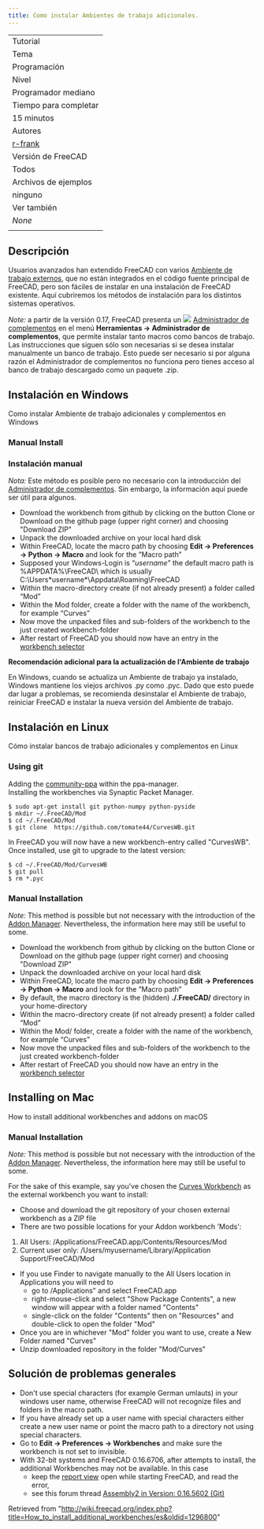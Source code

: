```yaml
---
title: Como instalar Ambientes de trabajo adicionales.
---
```

|  |
| --- |
| Tutorial |
| Tema |
| Programación |
| Nivel |
| Programador mediano |
| Tiempo para completar |
| 15 minutos |
| Autores |
| [r-frank](/User:R-Frank "User:R-Frank") |
| Versión de FreeCAD |
| Todos |
| Archivos de ejemplos |
| ninguno |
| Ver también |
| *None* |
|  |

## Descripción

Usuarios avanzados han extendido FreeCAD con varios [Ambiente de trabajo externos](/External_workbenches/es "External workbenches/es"), que no están integrados en el código fuente principal de FreeCAD, pero son fáciles de instalar en una instalación de FreeCAD existente. Aquí cubriremos los métodos de instalación para los distintos sistemas operativos.

*Note:* a partir de la versión 0.17, FreeCAD presenta un ![](/images/AddonManager.svg) [Administrador de complementos](/Std_AddonMgr/es "Std AddonMgr/es") en el menú **Herramientas → Administrador de complementos**, que permite instalar tanto macros como bancos de trabajo. Las instrucciones que siguen sólo son necesarias si se desea instalar manualmente un banco de trabajo. Esto puede ser necesario si por alguna razón el Administrador de complementos no funciona pero tienes acceso al banco de trabajo descargado como un paquete .zip.

## Instalación en Windows

Como instalar Ambiente de trabajo adicionales y complementos en Windows

### Manual Install

### Instalación manual

*Nota:* Este método es posible pero no necesario con la introducción del [Administrador de complementos](/Std_AddonMgr/es "Std AddonMgr/es"). Sin embargo, la información aquí puede ser útil para algunos.

* Download the workbench from github by clicking on the button Clone or Download on the github page (upper right corner) and choosing "Download ZIP"
* Unpack the downloaded archive on your local hard disk
* Within FreeCAD, locate the macro path by choosing **Edit → Preferences → Python → Macro** and look for the ”Macro path”
* Supposed your Windows-Login is “*username*” the default macro path is %APPDATA%\FreeCAD\ which is usually C:\Users\*username*\Appdata\Roaming\FreeCAD
* Within the macro-directory create (if not already present) a folder called “Mod”
* Within the Mod folder, create a folder with the name of the workbench, for example “Curves”
* Now move the unpacked files and sub-folders of the workbench to the just created workbench-folder
* After restart of FreeCAD you should now have an entry in the [workbench selector](/Std_Workbench "Std Workbench")

**Recomendación adicional para la actualización de l'Ambiente de trabajo**

En Windows, cuando se actualiza un Ambiente de trabajo ya instalado, Windows mantiene los viejos archivos .py como .pyc. Dado que esto puede dar lugar a problemas, se recomienda desinstalar el Ambiente de trabajo, reiniciar FreeCAD e instalar la nueva versión del Ambiente de trabajo.

## Instalación en Linux

Cómo instalar bancos de trabajo adicionales y complementos en Linux

### Using git

Adding the [community-ppa](https://launchpad.net/~freecad-community/+archive/ubuntu/ppa) within the ppa-manager.  
Installing the workbenches via Synaptic Packet Manager.

```
$ sudo apt-get install git python-numpy python-pyside
$ mkdir ~/.FreeCAD/Mod
$ cd ~/.FreeCAD/Mod
$ git clone  https://github.com/tomate44/CurvesWB.git

```

In FreeCAD you will now have a new workbench-entry called "CurvesWB". Once installed, use git to upgrade to the latest version:

```
$ cd ~/.FreeCAD/Mod/CurvesWB
$ git pull
$ rm *.pyc

```

### Manual Installation

*Note:* This method is possible but not necessary with the introduction of the [Addon Manager](/Std_AddonMgr "Std AddonMgr"). Nevertheless, the information here may still be useful to some.

* Download the workbench from github by clicking on the button Clone or Download on the github page (upper right corner) and choosing "Download ZIP"
* Unpack the downloaded archive on your local hard disk
* Within FreeCAD, locate the macro path by choosing **Edit → Preferences → Python → Macro** and look for the ”Macro path”
* By default, the macro directory is the (hidden) **./.FreeCAD/** directory in your home-directory
* Within the macro-directory create (if not already present) a folder called “Mod”
* Within the Mod/ folder, create a folder with the name of the workbench, for example “Curves”
* Now move the unpacked files and sub-folders of the workbench to the just created workbench-folder
* After restart of FreeCAD you should now have an entry in the [workbench selector](/Std_Workbench "Std Workbench")

## Installing on Mac

How to install additional workbenches and addons on macOS

### Manual Installation

*Note:* This method is possible but not necessary with the introduction of the [Addon Manager](/Std_AddonMgr "Std AddonMgr"). Nevertheless, the information here may still be useful to some.

For the sake of this example, say you've chosen the [Curves Workbench](/Curves_Workbench "Curves Workbench") as the external workbench you want to install:

* Choose and download the git repository of your chosen external workbench as a ZIP file
* There are two possible locations for your Addon workbench 'Mods':

1. All Users: /Applications/FreeCAD.app/Contents/Resources/Mod
2. Current user only: /Users/myusername/Library/Application Support/FreeCAD/Mod

* If you use Finder to navigate manually to the All Users location in Applications you will need to
  + go to /Applications" and select FreeCAD.app
  + right-mouse-click and select "Show Package Contents", a new window will appear with a folder named "Contents"
  + single-click on the folder "Contents" then on "Resources" and double-click to open the folder "Mod"
* Once you are in whichever "Mod" folder you want to use, create a New Folder named "Curves"
* Unzip downloaded repository in the folder "Mod/Curves"

## Solución de problemas generales

* Don't use special characters (for example German umlauts) in your windows user name, otherwise FreeCAD will not recognize files and folders in the macro path.
* If you have already set up a user name with special characters either create a new user name or point the macro path to a directory not using special characters.
* Go to **Edit → Preferences → Workbenches** and make sure the workbench is not set to invisible.
* With 32-bit systems and FreeCAD 0.16.6706, after attempts to install, the additional Workbenches may not be available. In this case
  + keep the [report view](/Report_view "Report view") open while starting FreeCAD, and read the error,
  + see this forum thread [Assembly2 in Version: 0.16.5602 (Git)](http://forum.freecadweb.org/viewtopic.php?t=12839#p102933)

Retrieved from "<http://wiki.freecad.org/index.php?title=How_to_install_additional_workbenches/es&oldid=1296800>"